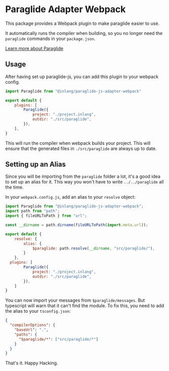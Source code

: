 # Paraglide Adapter Webpack

This package provides a Webpack plugin to make paraglide easier to use.

It automatically runs the compiler when building, so you no longer need the `paraglide` commands in your `package.json`.

[Learn more about Paraglide](https://inlang.com/m/gerre34r/library-inlang-paraglideJs)

## Usage

After having set up paraglide-js, you can add this plugin to your webpack config.

```js
import Paraglide from "@inlang/paraglide-js-adapter-webpack"

export default {
	plugins: [
		Paraglide({
			project: "./project.inlang",
			outdir: "./src/paraglide",
		}),
	],
}
```

This will run the compiler when webpack builds your project. This will ensure that the generated files in `./src/paraglide` are always up to date.

## Setting up an Alias

Since you will be importing from the `paraglide` folder a lot, it's a good idea to set up an alias for it. This way you won't have to write `../../paraglide` all the time.

In your `webpack.config.js`, add an alias to your `resolve` object:

```js
import Paraglide from "@inlang/paraglide-js-adapter-webpack";
import path from "path";
import { fileURLToPath } from "url";

const __dirname = path.dirname(fileURLToPath(import.meta.url));

export default {
	resolve: {
		alias: {
			$paraglide: path.resolve(__dirname, "src/paraglide/"),
		}
	},
  plugins: [
		Paraglide({
			project: "./project.inlang",
			outdir: "./src/paraglide",
		}),
	]
}
```

You can now import your messages from `$paraglide/messages`. But typescript will warn that it can't find the module. To fix this, you need to add the alias to your `tsconfig.json`:

```json
{
  "compilerOptions": {
    "baseUrl": ".",
    "paths": {
      "$paraglide/*": ["src/paraglide/*"]
    }
  }
}
```

That's it. Happy Hacking.
